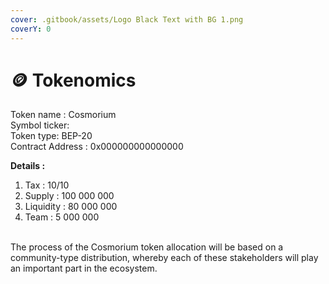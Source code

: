```yaml
---
cover: .gitbook/assets/Logo Black Text with BG 1.png
coverY: 0
---
```


# 🪙 Tokenomics

Token name : Cosmorium\
Symbol ticker: \
Token type: BEP-20\
Contract Address : 0x000000000000000

**Details :**

1. Tax : 10/10&#x20;
2. Supply : 100 000 000&#x20;
3. Liquidity : 80 000 000&#x20;
4. Team : 5 000 000

\
The process of the Cosmorium token allocation will be based on a community-type distribution, whereby each of these stakeholders will play an important part in the ecosystem.
